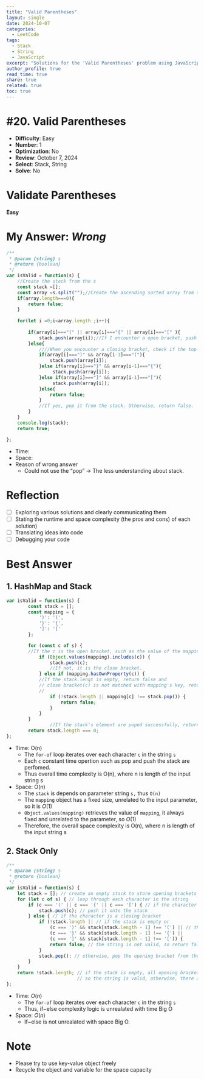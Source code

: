 ```yaml
---
title: "Valid Parentheses"
layout: single
date: 2024-10-07
categories: 
  - LeetCode
tags: 
  - Stack
  - String
  - JavaScript
excerpt: "Solutions for the 'Valid Parentheses' problem using JavaScript and stacks."
author_profile: true
read_time: true
share: true
related: true
toc: true
---
```

# #20. Valid Parentheses

- **Difficulty**: Easy  
- **Number**: 1  
- **Optimization**: No  
- **Review**: October 7, 2024  
- **Select**: Stack, String  
- **Solve**: No  

# Validate Parentheses

**Easy**

# My Answer: *Wrong*

```jsx
/**
 * @param {string} s
 * @return {boolean}
 */
var isValid = function(s) {
    //Create the stack from the s
    const stack =[];
    const array =s.split("");//Create the ascending sorted array from s 
    if(array.length===0){
        return false;
    }
    
    for(let i =0;i<array.length ;i++){
        
        if(array[i]==="(" || array[i]==="{" || array[i]==="[" ){
            stack.push(array[i]);//If I encounter a open bracket, push the stack
        }else{
            ////When you encounter a closing bracket, check if the top of the stack was the opening for it.
            if(array[i]===")" && array[i-1]==="("){
                stack.push(array[i]);
            }else if(array[i]==="}" && array[i-1]==="{"){
                 stack.push(array[i]);
            }else if(array[i]==="]" && array[i-1]==="["){
                 stack.push(array[i]);
            }else{
                return false;
            }
            //If yes, pop it from the stack. Otherwise, return false.
        }
    }
    console.log(stack);
    return true;

};
```

- Time:
- Space:
- Reason of wrong answer
    - Could not use the “pop” → The less understanding about stack.
    

# Reflection

- [ ]  Exploring various solutions and clearly communicating them
- [ ]  Stating the runtime and space complexity (the pros and cons) of each solution)
- [ ]  Translating ideas into code
- [ ]  Debugging your code

# Best Answer

## 1. HashMap and Stack

```jsx
var isValid = function(s) {
        const stack = [];
        const mapping = {
            ')': '(',
            '}': '{',
            ']': '['
        };

        for (const c of s) {
        //If the c is the open bracket, such as the value of the mapping, push to the stack
            if (Object.values(mapping).includes(c)) {
                stack.push(c);
                //If not, it is the close bracket.
            } else if (mapping.hasOwnProperty(c)) {
            //If the stack.lengt is empty, return false and
            // close bracket(c) is not matched with mapping's key, return ffalse
            //
                if (!stack.length || mapping[c] !== stack.pop()) {
                    return false;
                }
            }
        }
				//If the stack's element are poped successfully, return true
        return stack.length === 0;    
};
```

- Time: O(n)
    - The `for-of` loop iterates over each character `c` in the string `s`
    - Each `c` constant time opertion such as pop and push the stack are perfomed.
    - Thus overall time complexity is O(n), where n is length of the input string s
- Space: O(n)
    - The `stack` is depends on parameter string `s,` thus `O(n)`
    - The `mapping` object has a fixed size, unrelated to the input parameter, so it is $O(1)$
    - `Object.values(mapping)` retrieves the value of `mapping`, it always fixed and unrelated to the parameter, so $O(1)$
    - Therefore, the overall space complexity is O(n), where n is length of the input string s

## 2. Stack Only

```jsx
/**
 * @param {string} s
 * @return {boolean}
 */
var isValid = function(s) {
    let stack = []; // create an empty stack to store opening brackets
    for (let c of s) { // loop through each character in the string
        if (c === '(' || c === '{' || c === '[') { // if the character is an opening bracket
            stack.push(c); // push it onto the stack
        } else { // if the character is a closing bracket
            if (!stack.length || // if the stack is empty or 
                (c === ')' && stack[stack.length - 1] !== '(') || // the closing bracket doesn't match the corresponding opening bracket at the top of the stack
                (c === '}' && stack[stack.length - 1] !== '{') ||
                (c === ']' && stack[stack.length - 1] !== '[')) {
                return false; // the string is not valid, so return false
            }
            stack.pop(); // otherwise, pop the opening bracket from the stack
        }
    }
    return !stack.length; // if the stack is empty, all opening brackets have been matched with their corresponding closing brackets,
                          // so the string is valid, otherwise, there are unmatched opening brackets, so return false
};
```

- Time: $O(n)$
    - The `for-of` loop iterates over each character `c` in the string `s`
    - Thus, if~else complexity logic is unrealated with time Big O
- Space: $O(n)$
    - If~else is not unrealated with space Big O.

# Note

- Please try to use key-value object freely
- Recycle the object and variable for the space capacity
